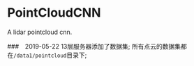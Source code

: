 # PointCloudCNN
A lidar pointcloud cnn.



###　2019-05-22
13层服务器添加了数据集;
所有点云的数据集都在`/data1/pointcloud`目录下;
